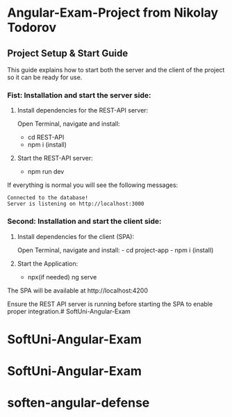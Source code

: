 # Angular-Exam-Project from Nikolay Todorov

## Project Setup & Start Guide

This guide explains how to start both the server and the client of the project so it can be ready for use.

### Fist: Installation and start the server side:

1. Install dependencies for the REST-API server:

    Open Terminal, navigate and install:
    - cd REST-API
    - npm i (install)

2. Start the REST-API server:
    - npm run dev

If everything is normal you will see the following messages:

    Connected to the database!
    Server is listening on http://localhost:3000
    

### Second: Installation and start the client side:

1. Install dependencies for the client (SPA):

    Open Terminal, navigate and install:
        - cd project-app
        - npm i (install)

2. Start the Application:
    - npx(if needed) ng serve

The SPA will be available at http://localhost:4200

Ensure the REST API server is running before starting the SPA to enable proper integration.# SoftUni-Angular-Exam
# SoftUni-Angular-Exam
# SoftUni-Angular-Exam
# soften-angular-defense
